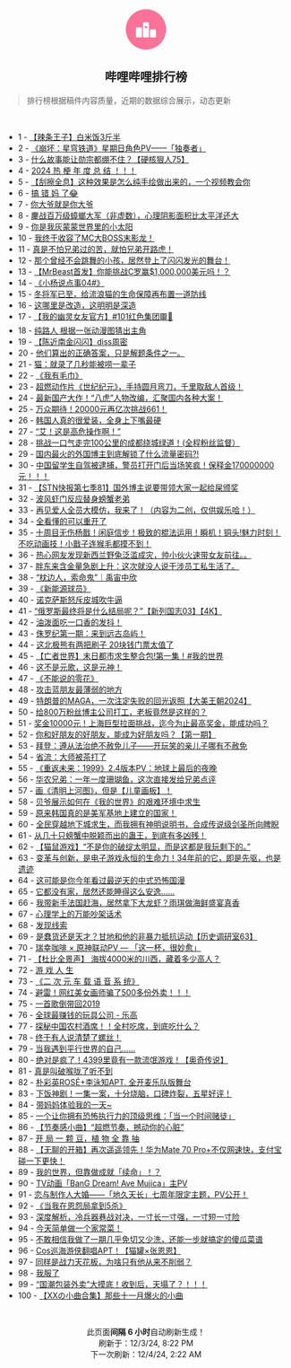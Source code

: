 <div align="center">
    <img src="./assets/icon_rank.png" alt="logo" />
    <h2>哔哩哔哩排行榜</h>
</div>

> 排行榜根据稿件内容质量，近期的数据综合展示，动态更新

<br />

<ul><li><span>1 - <a href=https://www.bilibili.com/BV1uCzoYEEir target=_blank>【辣条王子】白米饭3斤半</a></span></li><li><span>2 - <a href=https://www.bilibili.com/BV1Dg6AYNEpD target=_blank>《崩坏：星穹铁道》星期日角色PV——「独奏者」</a></span></li><li><span>3 - <a href=https://www.bilibili.com/BV1YnzqYaEsp target=_blank>什么故事能让勋宗都绷不住？【硬核狠人75】</a></span></li><li><span>4 - <a href=https://www.bilibili.com/BV1AqzqYDEr1 target=_blank>2024&nbsp;热&nbsp;梗&nbsp;年&nbsp;度&nbsp;总&nbsp;结&nbsp;！！！</a></span></li><li><span>5 - <a href=https://www.bilibili.com/BV1FpzsYkEVk target=_blank>【刮擦全息】这种效果是怎么纯手绘做出来的，一个视频教会你</a></span></li><li><span>6 - <a href=https://www.bilibili.com/BV1wgznYNEk7 target=_blank>搞&nbsp;错&nbsp;妈&nbsp;了😂</a></span></li><li><span>7 - <a href=https://www.bilibili.com/BV1ydz4YoEZV target=_blank>你大爷就是你大爷</a></span></li><li><span>8 - <a href=https://www.bilibili.com/BV1ZozzYyEVR target=_blank>鏖战百万级蟑螂大军（非虚数），心理阴影面积比太平洋还大</a></span></li><li><span>9 - <a href=https://www.bilibili.com/BV1TXzLYcE6D target=_blank>你是我灰蒙蒙世界里的小太阳</a></span></li><li><span>10 - <a href=https://www.bilibili.com/BV1vJztY3EbZ target=_blank>我终于收容了MC大BOSS末影龙！</a></span></li><li><span>11 - <a href=https://www.bilibili.com/BV1ojzEYHEh5 target=_blank>真是不怕兄弟过的苦，就怕兄弟开路虎！</a></span></li><li><span>12 - <a href=https://www.bilibili.com/BV1TizzYFEG3 target=_blank>那个曾经不会跳舞的小孩，居然登上了闪闪发光的舞台！</a></span></li><li><span>13 - <a href=https://www.bilibili.com/BV1wFzxY7EN7 target=_blank>【MrBeast首发】你能挑战C罗赢$1,000,000美元吗！？</a></span></li><li><span>14 - <a href=https://www.bilibili.com/BV1PBzzYZEdU target=_blank>《小杨说点事04#》</a></span></li><li><span>15 - <a href=https://www.bilibili.com/BV1XSzJYUEdN target=_blank>冬将军已至，给流浪猫的生命保障再布置一道防线</a></span></li><li><span>16 - <a href=https://www.bilibili.com/BV1jkzJYsEdF target=_blank>这哪里是改造，这明明是深造</a></span></li><li><span>17 - <a href=https://www.bilibili.com/BV1VUzJYJEk2 target=_blank>【我的幽灵女友官方】#101红色集团🟥💼</a></span></li><li><span>18 - <a href=https://www.bilibili.com/BV1tNzpYjELs target=_blank>纯路人&nbsp;根据一张动漫图猜出主角</a></span></li><li><span>19 - <a href=https://www.bilibili.com/BV1bb6FYsEtR target=_blank>【陈近南金闪闪】diss周密</a></span></li><li><span>20 - <a href=https://www.bilibili.com/BV1ZAzdYdECS target=_blank>他们算出的正确答案，只是解题条件之一。</a></span></li><li><span>21 - <a href=https://www.bilibili.com/BV1mXzBYbE8k target=_blank>猫：就录了几秒能被唠一辈子</a></span></li><li><span>22 - <a href=https://www.bilibili.com/BV1BF6TYtEZa target=_blank>《我有毛巾》</a></span></li><li><span>23 - <a href=https://www.bilibili.com/BV1xnzJYBEgo target=_blank>超燃动作片《世纪纪元》，手持圆月弯刀，千里取敌人首级！</a></span></li><li><span>24 - <a href=https://www.bilibili.com/BV1fEznYZEjL target=_blank>最新国产大作！“八虎”人物改编，汇聚国内各种大案！</a></span></li><li><span>25 - <a href=https://www.bilibili.com/BV1HbzJYAEBp target=_blank>万众期待！20000元再亿次挑战661！</a></span></li><li><span>26 - <a href=https://www.bilibili.com/BV1RhzpYtEFy target=_blank>韩国人真的很爱装，全身上下嘴最硬</a></span></li><li><span>27 - <a href=https://www.bilibili.com/BV1zVzEYpEE5 target=_blank>“艾！这是高危操作啊！”</a></span></li><li><span>28 - <a href=https://www.bilibili.com/BV1GgzJYjEhM target=_blank>挑战一口气走完100公里的成都绕城绿道！(全程粉丝监督）</a></span></li><li><span>29 - <a href=https://www.bilibili.com/BV1eqzsYAEBK target=_blank>国内最火的外国博主到底解锁了什么流量密码?!</a></span></li><li><span>30 - <a href=https://www.bilibili.com/BV1d7zEYDESC target=_blank>中国留学生自驾被逮捕，警员打开门后当场笑疯！保释金170000000元！！！</a></span></li><li><span>31 - <a href=https://www.bilibili.com/BV1MwzoYjEBT target=_blank>【STN快报第七季81】国外博主说要带领大家一起给屎颁奖</a></span></li><li><span>32 - <a href=https://www.bilibili.com/BV1kizdYPErb target=_blank>波风虾门反应替身螃蟹老弟</a></span></li><li><span>33 - <a href=https://www.bilibili.com/BV1vuzdYQEoj target=_blank>再见爱人全员大模仿，我来了！（内容为二创，仅供娱乐哈！）</a></span></li><li><span>34 - <a href=https://www.bilibili.com/BV183zJYyEoV target=_blank>全看懂的可以重开了</a></span></li><li><span>35 - <a href=https://www.bilibili.com/BV1kozsYEERX target=_blank>十周目无伤杨戬！闲庭信步！极致的棍法运用！瞬机！铜头!魅力时刻！不吃动画技！小戬子连猴毛都摸不到！</a></span></li><li><span>36 - <a href=https://www.bilibili.com/BV1ztzBY1ESz target=_blank>热心网友发现新西兰野兔泛滥成灾，帅小伙火速带女友前往。。</a></span></li><li><span>37 - <a href=https://www.bilibili.com/BV1uAzoY1Eyk target=_blank>胖东来含金量急剧上升：这次就没人说干涉员工私生活了。</a></span></li><li><span>38 - <a href=https://www.bilibili.com/BV1eUzJYJEgX target=_blank>“枕边人，索命鬼”｜禹宙中欣</a></span></li><li><span>39 - <a href=https://www.bilibili.com/BV1ZdzEYREvt target=_blank>《新能源球员》</a></span></li><li><span>40 - <a href=https://www.bilibili.com/BV1fHzpYeEn4 target=_blank>诺克萨斯怒斥皮城吹牛逼</a></span></li><li><span>41 - <a href=https://www.bilibili.com/BV147z6YwEWr target=_blank>“俄罗斯最终将是什么结局呢？”【新列国志03】【4K】</a></span></li><li><span>42 - <a href=https://www.bilibili.com/BV1xzBdYMEDA target=_blank>油泼面吃一口香的发抖！</a></span></li><li><span>43 - <a href=https://www.bilibili.com/BV1SYzEY6ESV target=_blank>侏罗纪第一期：来到远古岛屿！</a></span></li><li><span>44 - <a href=https://www.bilibili.com/BV1zFzdYZE6D target=_blank>这北极熊有两把刷子&nbsp;20块钱门票太值了</a></span></li><li><span>45 - <a href=https://www.bilibili.com/BV1PmzrY8EaW target=_blank>【亡者世界】末日都市求生整合包!第一集！#我的世界</a></span></li><li><span>46 - <a href=https://www.bilibili.com/BV1NPznYuEYP target=_blank>这不是元歌，这是元神！</a></span></li><li><span>47 - <a href=https://www.bilibili.com/BV1MZzJYVEsA target=_blank>《不能说的零花》</a></span></li><li><span>48 - <a href=https://www.bilibili.com/BV1ijztYVERY target=_blank>攻击蓝朋友最薄弱的地方</a></span></li><li><span>49 - <a href=https://www.bilibili.com/BV1b5zJYkEqS target=_blank>特朗普的MAGA，一次注定失败的回光返照【大美王朝2024】</a></span></li><li><span>50 - <a href=https://www.bilibili.com/BV14PznYuEcj target=_blank>给800万粉丝博主公司打工，老板竟然是这样的？</a></span></li><li><span>51 - <a href=https://www.bilibili.com/BV1iP6TYRE9b target=_blank>奖金10000元！上海巨型拉面挑战，迄今为止最高奖金，能成功吗？</a></span></li><li><span>52 - <a href=https://www.bilibili.com/BV1KuzsYHE7h target=_blank>你和好朋友的好朋友，能成为好朋友吗？【第一期】</a></span></li><li><span>53 - <a href=https://www.bilibili.com/BV1qP6TYRE1R target=_blank>拜登：遵从法治绝不赦免儿子——开玩笑的亲儿子哪有不赦免</a></span></li><li><span>54 - <a href=https://www.bilibili.com/BV1spzJYTEbg target=_blank>省流：大师被茶打了</a></span></li><li><span>55 - <a href=https://www.bilibili.com/BV1dqBRYSEie target=_blank>《重返未来：1999》2.4版本PV：地球上最后的夜晚</a></span></li><li><span>56 - <a href=https://www.bilibili.com/BV1ATznYTEq7 target=_blank>华农兄弟：一年一度珊瑚鱼，这次直接发给兄弟点评</a></span></li><li><span>57 - <a href=https://www.bilibili.com/BV1KNznYBEVe target=_blank>画《清明上河图》，但是【儿童画板】！</a></span></li><li><span>58 - <a href=https://www.bilibili.com/BV1ztzBY1EPy target=_blank>贝爷展示如何在《我的世界》的艰难环境中求生</a></span></li><li><span>59 - <a href=https://www.bilibili.com/BV1FXzEYZEZk target=_blank>原来韩国真的是美军基地上建立的国家！</a></span></li><li><span>60 - <a href=https://www.bilibili.com/BV1LazsYiEym target=_blank>全民穿越地下城求生，而我拥有神明说明书，合成传说级剑圣所向睥睨</a></span></li><li><span>61 - <a href=https://www.bilibili.com/BV1UQzBYFEhB target=_blank>从几十只螃蟹中脱颖而出的蛊王，到底有多凶残！</a></span></li><li><span>62 - <a href=https://www.bilibili.com/BV1shzHYzEP6 target=_blank>【猫鼠游戏】“不是你的破绽太明显，而是这都是我玩剩下的。”</a></span></li><li><span>63 - <a href=https://www.bilibili.com/BV1Ns6NYYEth target=_blank>变革与创新，是电子游戏永恒的生命力！34年前的它，即是先驱，也是遗迹</a></span></li><li><span>64 - <a href=https://www.bilibili.com/BV1wMzEYZEph target=_blank>这可能是你今年看过最逆天的中式恐怖国漫</a></span></li><li><span>65 - <a href=https://www.bilibili.com/BV1Z5ByYREyh target=_blank>它都没有家，居然还能睡得这么安逸……</a></span></li><li><span>66 - <a href=https://www.bilibili.com/BV1G8znYHEY3 target=_blank>我带新手法国赶海，居然拿下大龙虾？雨琪做海鲜盛宴真香</a></span></li><li><span>67 - <a href=https://www.bilibili.com/BV1nDzzYSEwh target=_blank>心理学上的万能吵架话术</a></span></li><li><span>68 - <a href=https://www.bilibili.com/BV1JzzdYwEqe target=_blank>发现线索</a></span></li><li><span>69 - <a href=https://www.bilibili.com/BV1KBzEYMEmo target=_blank>是蠢货还是天才？甘地和他的非暴力抵抗运动【历史调研室63】</a></span></li><li><span>70 - <a href=https://www.bilibili.com/BV1QkzfYdEq5 target=_blank>瑞幸咖啡&nbsp;×&nbsp;原神联动PV&nbsp;—&nbsp;「这一杯，很妙愈」</a></span></li><li><span>71 - <a href=https://www.bilibili.com/BV1V36NYGEs2 target=_blank>【杜比全景声】&nbsp;海拔4000米的川西，藏着多少高人？</a></span></li><li><span>72 - <a href=https://www.bilibili.com/BV1qZzEYWEU5 target=_blank>游&nbsp;戏&nbsp;人&nbsp;生</a></span></li><li><span>73 - <a href=https://www.bilibili.com/BV1U2zoYLE5T target=_blank>《二&nbsp;次&nbsp;元&nbsp;车&nbsp;载&nbsp;语&nbsp;音&nbsp;系&nbsp;统》</a></span></li><li><span>74 - <a href=https://www.bilibili.com/BV1UHzHY1EDB target=_blank>避雷！网红美女画师骗了500多份外卖！！！</a></span></li><li><span>75 - <a href=https://www.bilibili.com/BV1oi6AYjEft target=_blank>一首歌倒带回2019</a></span></li><li><span>76 - <a href=https://www.bilibili.com/BV1L4znYWEr5 target=_blank>全球最赚钱的玩具公司&nbsp;-&nbsp;乐高</a></span></li><li><span>77 - <a href=https://www.bilibili.com/BV1k1zEYaE9c target=_blank>探秘中国农村酒席！！全村吃席，到底吃什么？</a></span></li><li><span>78 - <a href=https://www.bilibili.com/BV1iXzZYcESq target=_blank>终于有人说清楚了螺丝！</a></span></li><li><span>79 - <a href=https://www.bilibili.com/BV1SazrY6ER5 target=_blank>当我遇到平行世界的自己……</a></span></li><li><span>80 - <a href=https://www.bilibili.com/BV1rAzxY5Exb target=_blank>绝对是疯了！4399里竟有一款流氓游戏！【奥奇传说】</a></span></li><li><span>81 - <a href=https://www.bilibili.com/BV1d7ztYkEC5 target=_blank>真是叫破喉咙了听不到</a></span></li><li><span>82 - <a href=https://www.bilibili.com/BV1HTzrYoEWB target=_blank>朴彩英ROSÉ+李泳知APT.&nbsp;全开麦乐队版舞台</a></span></li><li><span>83 - <a href=https://www.bilibili.com/BV1pqzWYVETB target=_blank>下饭神剧！一集一案，十分烧脑，口碑炸裂，五星好评！</a></span></li><li><span>84 - <a href=https://www.bilibili.com/BV16zzHYPE8V target=_blank>带妈妈体验我的一天~</a></span></li><li><span>85 - <a href=https://www.bilibili.com/BV1gBzoYQEdf target=_blank>一个让你拥有恐怖执行力的顶级思维：「当一个时间赌徒」</a></span></li><li><span>86 - <a href=https://www.bilibili.com/BV1vNzHY4EXZ target=_blank>【节奏感小曲】“超燃节奏，撼动你的心脏”</a></span></li><li><span>87 - <a href=https://www.bilibili.com/BV1ECzWYuE8x target=_blank>开&nbsp;局&nbsp;一&nbsp;颗&nbsp;豆，植&nbsp;物&nbsp;全&nbsp;靠&nbsp;抽</a></span></li><li><span>88 - <a href=https://www.bilibili.com/BV1QGzHYQE53 target=_blank>【无聊的开箱】再次遥遥领先！华为Mate&nbsp;70&nbsp;Pro+不仅网速快，支付宝碰一下更快！</a></span></li><li><span>89 - <a href=https://www.bilibili.com/BV1N8zHY3ErX target=_blank>我的世界，但靠做成就「续命」！？</a></span></li><li><span>90 - <a href=https://www.bilibili.com/BV1ZtzsYMEfA target=_blank>TV动画「BanG&nbsp;Dream!&nbsp;Ave&nbsp;Mujica」主PV</a></span></li><li><span>91 - <a href=https://www.bilibili.com/BV1QezpYxE2k target=_blank>恋与制作人大婚——「地久天长」七周年限定主题，PV公开！</a></span></li><li><span>92 - <a href=https://www.bilibili.com/BV1euzdYQEe4 target=_blank>《当我在恩怨局拿到5杀》</a></span></li><li><span>93 - <a href=https://www.bilibili.com/BV19TzJY7Evx target=_blank>深度解析，冷兵器巷战对决，一寸长一寸强，一寸短一寸险</a></span></li><li><span>94 - <a href=https://www.bilibili.com/BV12PznYuE4E target=_blank>今天简单做一个家常菜！</a></span></li><li><span>95 - <a href=https://www.bilibili.com/BV1rfzpYuEeF target=_blank>不敢相信我做了一期几乎免切又少洗，还能一步就搞定的傻瓜菜谱</a></span></li><li><span>96 - <a href=https://www.bilibili.com/BV14PznYuE4X target=_blank>Cos巡海游侠翻唱APT！【猫罐×张恩恩】</a></span></li><li><span>97 - <a href=https://www.bilibili.com/BV1m4zdYgEbA target=_blank>同样是战力天花板，为啥只有他从来不削弱？</a></span></li><li><span>98 - <a href=https://www.bilibili.com/BV1djztYVEho target=_blank>我服了</a></span></li><li><span>99 - <a href=https://www.bilibili.com/BV16dznYYEMK target=_blank>“国潮包装外卖”大摸底！收到后，天塌了？！！！</a></span></li><li><span>100 - <a href=https://www.bilibili.com/BV14zzEYvEFH target=_blank>【XXの小曲合集】那些十一月爆火的小曲</a></span></li></ul>

<br />

<p align=center>此页面<strong>间隔 6 小时</strong>自动刷新生成！<br>刷新于：12/3/24, 8:22 PM<br>下一次刷新：12/4/24, 2:22 AM</p>
